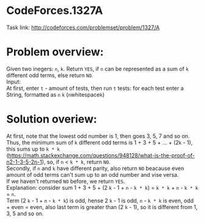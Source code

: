 # CodeForces.1327A
Task link: http://codeforces.com/problemset/problem/1327/A
# Problem overview:
Given two inegers: ```n```, ```k```. Return ```YES```, if ```n``` can be represented as a sum of ```k``` different odd terms, else return ```NO```.
<br/>
Input:
<br/>
At first, enter ```t``` - amount of tests, then run ```t``` tests: for each test enter a String, formatted as ```n``` ```k``` (```n```whitespace```k```)
# Solution overiew:
At first, note that the lowest odd number is 1, then goes 3, 5, 7 and so on. Thus, the minimum sum of ```k``` different odd terms is 1 + 3 + 5 + ... + (2```k``` - 1), this sums up to ```k * k``` (https://math.stackexchange.com/questions/948128/what-is-the-proof-of-n2-1-3-5-2n-1), so, if ```n``` < ```k * k```, return ```NO```.
<br/>
Secondly, if ```n``` and ```k``` have different parity, also return ```NO``` beacause even amount of odd terms can't sum up to an odd number and vise versa.
<br/>
If we haven't returned ```NO``` before, we return ```YES```.
<br/>
Explanation: consider sum 1 + 3 + 5 + (2 ```k``` - 1 + ```n``` - ```k * k```) = ```k * k``` + ```n``` - ```k * k``` = ```n```.
<br/>
Term (2 ```k``` - 1 + ```n``` - ```k * k```) is odd, hense 2 ```k``` - 1 is odd, ```n``` - ```k * k``` is even, odd + even = even, also last term is greater than (2 ```k``` - 1), so it is different from 1, 3, 5 and so on.
